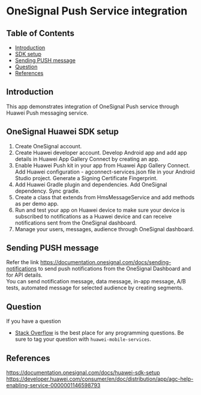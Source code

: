 # OneSignal Push Service integration

## Table of Contents
 * [Introduction](#introduction)
 * [SDK setup](#sdk-setup)
 * [Sending PUSH message](#sending-push-message)
 * [Question](#question) 
 * [References](#references)
 

## Introduction
This app demonstrates integration of OneSignal Push service through Huawei Push messaging service.

## OneSignal Huawei SDK setup
1. Create OneSignal account.
2. Create Huawei developer account. Develop Android app and add app details in Huawei App Gallery Connect by creating an app.
3. Enable Huawei Push kit in your app from Huawei App Gallery Connect. Add Huawei configuration - agconnect-services.json file in your Android Studio project.
   Generate a Signing Certificate Fingerprint.
4. Add Huawei Gradle plugin and dependencies. Add OneSignal dependency. Sync gradle.
5. Create a class that extends from HmsMessageService and add methods as per demo app.
6. Run and test your app on Huawei device to make sure your device is subscribed to notifications as a Huawei device and can receive notifications sent from the OneSignal dashboard.
7. Manage your users, messages, audience through OneSignal dashboard.


## Sending PUSH message
Refer the link https://documentation.onesignal.com/docs/sending-notifications to send push notifications from the OneSignal Dashboard and for API details.  
You can send notification message, data message, in-app message, A/B tests, automated message for selected audience by creating segments.

## Question
If you have a question 
- [Stack Overflow](https://stackoverflow.com/questions/tagged/huawei-mobile-services) is the best place for any programming questions. 
  Be sure to tag your question with `huawei-mobile-services`.

## References
https://documentation.onesignal.com/docs/huawei-sdk-setup  
https://developer.huawei.com/consumer/en/doc/distribution/app/agc-help-enabling-service-0000001146598793
